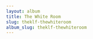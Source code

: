 ```yaml
---
layout: album
title: The White Room
slug: theklf-thewhiteroom
album_slug: theklf-thewhiteroom
---
```

